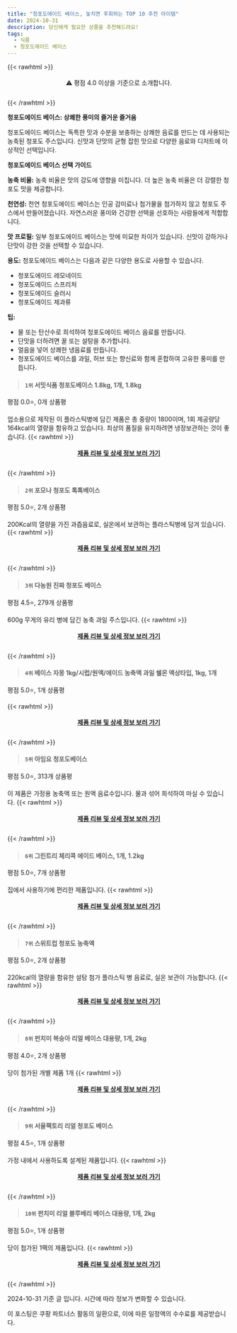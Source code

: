 ```yaml
---
title: "청포도에이드 베이스, 놓치면 후회하는 TOP 10 추천 아이템"
date: 2024-10-31
description: 당신에게 필요한 상품을 추천해드려요!
tags:
  - 식품
  - 청포도에이드 베이스
---
```

{{< rawhtml >}}<div class="toc" style="text-align: center; height: 50px; line-height: 2;">  <p>⚠️ 평점 4.0 이상을 기준으로 소개합니다.<br></p></div> {{< /rawhtml >}}

**청포도에이드 베이스: 상쾌한 풍미의 즐거운 즐거움**

청포도에이드 베이스는 독특한 맛과 수분을 보충하는 상쾌한 음료를 만드는 데 사용되는 농축된 청포도 주스입니다. 신맛과 단맛의 균형 잡힌 맛으로 다양한 음료와 디저트에 이상적인 선택입니다.

**청포도에이드 베이스 선택 가이드**

**농축 비율:** 농축 비율은 맛의 강도에 영향을 미칩니다. 더 높은 농축 비율은 더 강렬한 청포도 맛을 제공합니다.

**천연성:** 천연 청포도에이드 베이스는 인공 감미료나 첨가물을 첨가하지 않고 청포도 주스에서 만들어졌습니다. 자연스러운 풍미와 건강한 선택을 선호하는 사람들에게 적합합니다.

**맛 프로필:** 일부 청포도에이드 베이스는 맛에 미묘한 차이가 있습니다. 신맛이 강하거나 단맛이 강한 것을 선택할 수 있습니다.

**용도:** 청포도에이드 베이스는 다음과 같은 다양한 용도로 사용할 수 있습니다.

* 청포도에이드 레모네이드
* 청포도에이드 스프리처
* 청포도에이드 슬러시
* 청포도에이드 제과류

**팁:**

* 물 또는 탄산수로 희석하여 청포도에이드 베이스 음료를 만듭니다.
* 단맛을 더하려면 꿀 또는 설탕을 추가합니다.
* 얼음을 넣어 상쾌한 냉음료를 만듭니다.
* 청포도에이드 베이스를 과일, 허브 또는 향신료와 함께 혼합하여 고유한 풍미를 만듭니다.


>#### `1위` 서밋식품 청포도베이스 1.8kg, 1개, 1.8kg
평점 0.0⭐, 0개 상품평

업소용으로 제작된 이 플라스틱병에 담긴 제품은 총 중량이 1800이며, 1회 제공량당 164kcal의 열량을 함유하고 있습니다. 최상의 품질을 유지하려면 냉장보관하는 것이 좋습니다.
{{< rawhtml >}}<div class="toc" style="text-align: center; height: 50px; line-height: 2;"><p><b><a href="https://link.coupang.com/re/AFFSDP?lptag=AF5033054&pageKey=8277272075&itemId=23860493950&vendorItemId=90883711887&traceid=V0-153-00dd815bdac2e31c&clickBeacon=2d8c42d0-9741-11ef-b712-0dcf8e66fd22%7E3&requestid=20241031133246325021611887&token=31850C%7CMIXED">제품 리뷰 및 상세 정보 보러 가기</a></b><br></p> </div>{{< /rawhtml >}}

>#### `2위` 포모나 청포도 톡톡베이스
평점 5.0⭐, 2개 상품평

200Kcal의 열량을 가진 과즙음료로, 실온에서 보관하는 플라스틱병에 담겨 있습니다.
{{< rawhtml >}}<div class="toc" style="text-align: center; height: 50px; line-height: 2;"><p><b><a href="https://link.coupang.com/re/AFFSDP?lptag=AF5033054&pageKey=4918871938&itemId=6441925200&vendorItemId=73736427199&traceid=V0-153-a22c899b4f914848&requestid=20241031133246325021611887&token=31850C%7CMIXED">제품 리뷰 및 상세 정보 보러 가기</a></b><br></p> </div>{{< /rawhtml >}}

>#### `3위` 다농원 진짜 청포도 베이스
평점 4.5⭐, 279개 상품평

600g 무게의 유리 병에 담긴 농축 과일 주스입니다.
{{< rawhtml >}}<div class="toc" style="text-align: center; height: 50px; line-height: 2;"><p><b><a href="https://link.coupang.com/re/AFFSDP?lptag=AF5033054&pageKey=7218855535&itemId=18288427935&vendorItemId=85434230415&traceid=V0-153-90282f4c4e4caf09&requestid=20241031133246325021611887&token=31850C%7CMIXED">제품 리뷰 및 상세 정보 보러 가기</a></b><br></p> </div>{{< /rawhtml >}}

>#### `4위` 베이스 자몽 1kg/시럽/원액/에이드 농축액 과일 쉘몬 액상타입, 1kg, 1개
평점 5.0⭐, 1개 상품평


{{< rawhtml >}}<div class="toc" style="text-align: center; height: 50px; line-height: 2;"><p><b><a href="https://link.coupang.com/re/AFFSDP?lptag=AF5033054&pageKey=6185013792&itemId=15272216181&vendorItemId=88125126713&traceid=V0-153-d50179a55a83198e&clickBeacon=2d8c42d0-9741-11ef-8b7c-310c3f907e89%7E3&requestid=20241031133246325021611887&token=31850C%7CMIXED">제품 리뷰 및 상세 정보 보러 가기</a></b><br></p> </div>{{< /rawhtml >}}

>#### `5위` 아임요 청포도베이스
평점 5.0⭐, 313개 상품평

이 제품은 가정용 농축액 또는 원액 음료수입니다. 물과 섞어 희석하여 마실 수 있습니다.
{{< rawhtml >}}<div class="toc" style="text-align: center; height: 50px; line-height: 2;"><p><b><a href="https://link.coupang.com/re/AFFSDP?lptag=AF5033054&pageKey=5380994641&itemId=7992115409&vendorItemId=75280967329&traceid=V0-153-c0344815438d2993&requestid=20241031133246325021611887&token=31850C%7CMIXED">제품 리뷰 및 상세 정보 보러 가기</a></b><br></p> </div>{{< /rawhtml >}}

>#### `6위` 그린트리 체리콕 에이드 베이스, 1개, 1.2kg
평점 5.0⭐, 7개 상품평

집에서 사용하기에 편리한 제품입니다.
{{< rawhtml >}}<div class="toc" style="text-align: center; height: 50px; line-height: 2;"><p><b><a href="https://link.coupang.com/re/AFFSDP?lptag=AF5033054&pageKey=8222451925&itemId=23638343556&vendorItemId=90663787364&traceid=V0-153-1f6d968f4990481f&clickBeacon=2d8c42d0-9741-11ef-bd6b-853d4e64fe64%7E3&requestid=20241031133246325021611887&token=31850C%7CMIXED">제품 리뷰 및 상세 정보 보러 가기</a></b><br></p> </div>{{< /rawhtml >}}

>#### `7위` 스위트컵 청포도 농축액
평점 5.0⭐, 2개 상품평

220kcal의 열량을 함유한 설탕 첨가 플라스틱 병 음료로, 실온 보관이 가능합니다.
{{< rawhtml >}}<div class="toc" style="text-align: center; height: 50px; line-height: 2;"><p><b><a href="https://link.coupang.com/re/AFFSDP?lptag=AF5033054&pageKey=7520738030&itemId=19724714792&vendorItemId=3094755748&traceid=V0-153-d7714e7c037f03fc&requestid=20241031133246325021611887&token=31850C%7CMIXED">제품 리뷰 및 상세 정보 보러 가기</a></b><br></p> </div>{{< /rawhtml >}}

>#### `8위` 펀치미 복숭아 리얼 베이스 대용량, 1개, 2kg
평점 4.0⭐, 2개 상품평

당이 첨가된 개별 제품 1개
{{< rawhtml >}}<div class="toc" style="text-align: center; height: 50px; line-height: 2;"><p><b><a href="https://link.coupang.com/re/AFFSDP?lptag=AF5033054&pageKey=7602960489&itemId=20117000882&vendorItemId=91038138344&traceid=V0-153-0b97467cadb3bd62&clickBeacon=2d8c42d0-9741-11ef-9217-68320e08030c%7E3&requestid=20241031133246325021611887&token=31850C%7CMIXED">제품 리뷰 및 상세 정보 보러 가기</a></b><br></p> </div>{{< /rawhtml >}}

>#### `9위` 서울팩토리 리얼 청포도 베이스
평점 4.5⭐, 1개 상품평

가정 내에서 사용하도록 설계된 제품입니다.
{{< rawhtml >}}<div class="toc" style="text-align: center; height: 50px; line-height: 2;"><p><b><a href="https://link.coupang.com/re/AFFSDP?lptag=AF5033054&pageKey=6732342397&itemId=15689874591&vendorItemId=5389990176&traceid=V0-153-fad8df0cdcce9d89&requestid=20241031133246325021611887&token=31850C%7CMIXED">제품 리뷰 및 상세 정보 보러 가기</a></b><br></p> </div>{{< /rawhtml >}}

>#### `10위` 펀치미 리얼 블루베리 베이스 대용량, 1개, 2kg
평점 5.0⭐, 1개 상품평

당이 첨가된 1팩의 제품입니다.
{{< rawhtml >}}<div class="toc" style="text-align: center; height: 50px; line-height: 2;"><p><b><a href="https://link.coupang.com/re/AFFSDP?lptag=AF5033054&pageKey=7604313505&itemId=20123997375&vendorItemId=91038144918&traceid=V0-153-1691388ae168dd9c&clickBeacon=2d8c42d0-9741-11ef-b3f7-393518726b2d%7E3&requestid=20241031133246325021611887&token=31850C%7CMIXED">제품 리뷰 및 상세 정보 보러 가기</a></b><br></p> </div>{{< /rawhtml >}}


2024-10-31 기준 글 입니다.
시간에 따라 정보가 변화할 수 있습니다.

이 포스팅은 쿠팡 파트너스 활동의 일환으로, 이에 따른 일정액의 수수료를 제공받습니다.